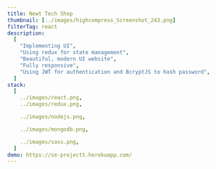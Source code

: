 ```yaml
---
title: Newt Tech Shop
thumbnail: [../images/highcompress_Screenshot_243.png]
filterTag: react
description:
  [
    "Implementing UI",
    "Using redux for state management",
    "Beautiful, modern UI website",
    "Fully responsive",
    "Using JWT for authentication and BcryptJS to hash password",
  ]
stack:
  [
    ../images/react.png,
    ../images/redux.png,

    ../images/nodejs.png,

    ../images/mongodb.png,

    ../images/sass.png,
  ]
demo: https://se-projectt.herokuapp.com/
---
```

